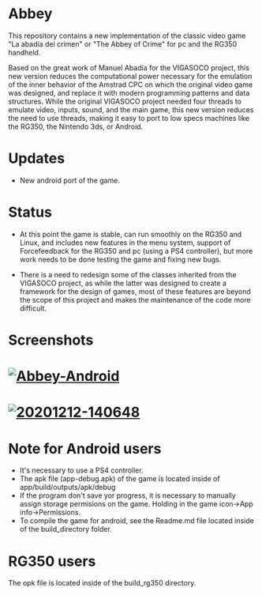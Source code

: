 # Abbey

This repository contains a new implementation of the classic video game "La abadía del crimen" or "The Abbey of Crime" for pc and the RG350 handheld. 

Based on the great work of Manuel Abadía for the VIGASOCO project, this new version reduces the computational power necessary for the emulation of the inner behavior of the Amstrad CPC on which the original video game was designed, and replace it with modern programming patterns and data structures. While the original VIGASOCO project needed four threads to emulate video, inputs, sound, and the main game, this new version reduces the need to use threads, making it easy to port to low specs machines like the RG350, the Nintendo 3ds, or Android.

# Updates
* New android port of the game. 

# Status
* At this point the game is stable, can run smoothly on the RG350 and Linux, and includes new features in the menu system, support of Forcefeedback for the RG350 and pc (using a PS4 controller), but more work needs to be done testing the game and fixing new bugs.

* There is a need to redesign some of the classes inherited from the VIGASOCO project, as while the latter was designed to create a framework for the design of games, most of these features are beyond the scope of this project and makes the maintenance of the code more difficult.


# Screenshots
# <a href="https://ibb.co/2KYmxMj"><img src="https://i.ibb.co/nk8Z91D/Abbey-Android.png" alt="Abbey-Android" border="0" /></a>
# <a href="https://ibb.co/8PGLLFJ"><img src="https://i.ibb.co/sscddLh/20201212-140648.jpg" alt="20201212-140648" border="0"></a>

# Note for Android users
* It's necessary to use a PS4 controller.
* The apk file (app-debug.apk) of the game is located inside of app/build/outputs/apk/debug
* If the program don't save yor progress, it is necessary to manually assign storage permisions on the game. Holding in the game icon->App info->Permissions.
* To compile the game for android, see the Readme.md file located inside of the build_directory folder.

# RG350 users
The opk file is located inside of the build_rg350 directory.


